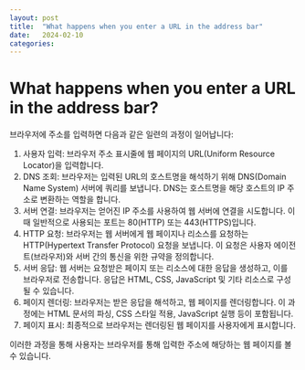```yaml
---
layout: post
title:  "What happens when you enter a URL in the address bar"
date:   2024-02-10
categories:
---
```


# What happens when you enter a URL in the address bar?

브라우저에 주소를 입력하면 다음과 같은 일련의 과정이 일어납니다:

1. 사용자 입력: 브라우저 주소 표시줄에 웹 페이지의 URL(Uniform Resource Locator)을 입력합니다.
2. DNS 조회: 브라우저는 입력된 URL의 호스트명을 해석하기 위해 DNS(Domain Name System) 서버에 쿼리를 보냅니다. DNS는 호스트명을 해당 호스트의 IP 주소로 변환하는 역할을 합니다.
3. 서버 연결: 브라우저는 얻어진 IP 주소를 사용하여 웹 서버에 연결을 시도합니다. 이때 일반적으로 사용되는 포트는 80(HTTP) 또는 443(HTTPS)입니다.
4. HTTP 요청: 브라우저는 웹 서버에게 웹 페이지나 리소스를 요청하는 HTTP(Hypertext Transfer Protocol) 요청을 보냅니다. 이 요청은 사용자 에이전트(브라우저)와 서버 간의 통신을 위한 규약을 정의합니다.
5. 서버 응답: 웹 서버는 요청받은 페이지 또는 리소스에 대한 응답을 생성하고, 이를 브라우저로 전송합니다. 응답은 HTML, CSS, JavaScript 및 기타 리소스로 구성될 수 있습니다.
6. 페이지 렌더링: 브라우저는 받은 응답을 해석하고, 웹 페이지를 렌더링합니다. 이 과정에는 HTML 문서의 파싱, CSS 스타일 적용, JavaScript 실행 등이 포함됩니다.
7. 페이지 표시: 최종적으로 브라우저는 렌더링된 웹 페이지를 사용자에게 표시합니다.

이러한 과정을 통해 사용자는 브라우저를 통해 입력한 주소에 해당하는 웹 페이지를 볼 수 있습니다.

